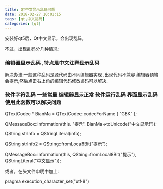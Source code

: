 ```yaml
---
title: QT中文显示乱码问题
date: 2018-02-27 10:01:15
tags: [qt,中文乱码]
categories: [qt]
---
```


安装好qt5后，Qt中文显示，会出现乱码<!-- more -->。

 不过，出现乱码分几种情况:

### 编辑器显示乱码 ,特点是中文注释显示乱码

解决办法:一般这种乱码是源代码由不同编辑器实现 ,出现代码不兼容 编辑器顶端会提示,然后点击右上角的编辑代码修改编码可以解决.

### 软件字符乱码 一些常量  编辑器显示正常 软件运行乱码  界面显示乱码 使用此函数可以解决问题

QTextCodec * BianMa = QTextCodec::codecForName ( "GBK" );

QMessageBox::information(this, "提示", BianMa->toUnicode("中文显示!"));

QString strInfo = QStringLiteral(info);

QString strInfo2 = QString::fromLocal8Bit("提示");

QMessageBox::information(this, QString::fromLocal8Bit("提示"), QStringLiteral("中文显示"));     

或者，在头文件申明中加上: 

pragma execution_character_set("utf-8")





